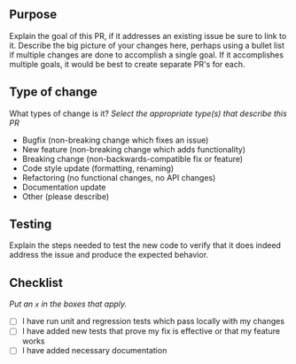 ## Purpose
Explain the goal of this PR, if it addresses an existing issue be sure to link to it. Describe the big picture of your changes here, perhaps using a bullet list if multiple changes are done to accomplish a single goal.  If it accomplishes multiple goals, it would be best to create separate PR's for each.

## Type of change
What types of change is it?
_Select the appropriate type(s) that describe this PR_

- Bugfix (non-breaking change which fixes an issue)
- New feature (non-breaking change which adds functionality)
- Breaking change (non-backwards-compatible fix or feature)
- Code style update (formatting, renaming)
- Refactoring (no functional changes, no API changes)
- Documentation update
- Other (please describe)

## Testing
Explain the steps needed to test the new code to verify that it does indeed address the issue and produce the expected behavior.

## Checklist
_Put an `x` in the boxes that apply._

- [ ] I have run unit and regression tests which pass locally with my changes
- [ ] I have added new tests that prove my fix is effective or that my feature works
- [ ] I have added necessary documentation
